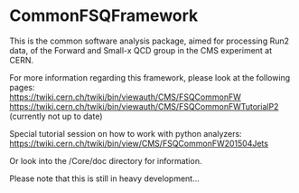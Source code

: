 # CommonFSQFramework

This is the common software analysis package, aimed for processing Run2 data, of the Forward and Small-x QCD group in the CMS experiment at CERN.

For more information regarding this framework, please look at the following pages: <br>
https://twiki.cern.ch/twiki/bin/viewauth/CMS/FSQCommonFW
https://twiki.cern.ch/twiki/bin/viewauth/CMS/FSQCommonFWTutorialP2 (currently not up to date)<br>

Special tutorial session on how to work with python analyzers: <br>
https://twiki.cern.ch/twiki/bin/view/CMS/FSQCommonFW201504Jets

Or look into the /Core/doc directory for information.

Please note that this is still in heavy development...

